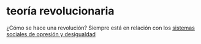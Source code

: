 # teoría revolucionaria

¿Cómo se hace una revolución? Siempre está en relación con los [sistemas sociales de opresión y desigualdad](202506051804.md)

